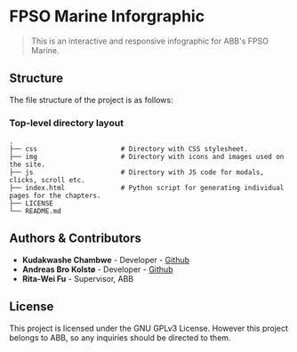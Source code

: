 
# FPSO Marine Inforgraphic

> This is an interactive and responsive infographic for ABB's FPSO Marine.

## Structure

The file structure of the project is as follows:

### Top-level directory layout
    .
    ├── css                     # Directory with CSS stylesheet.
    ├── img                     # Directory with icons and images used on the site.
    ├── js                      # Directory with JS code for modals, clicks, scroll etc.
    ├── index.html              # Python script for generating individual pages for the chapters.
    ├── LICENSE
    └── README.md

## Authors & Contributors

* **Kudakwashe Chambwe** - Developer - [Github](https://github.com/kudachambwe)
* **Andreas Bro Kolstø** - Developer - [Github](https://github.com/andrebk)
* **Rita-Wei Fu** - Supervisor, ABB

## License

This project is licensed under the GNU GPLv3 License. However this project belongs to ABB,
so any inquiries should be directed to them.
